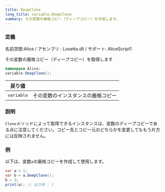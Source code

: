 ```yaml
---
title: DeepClone
long_title: variable.DeepClone
summary: その変数の厳格コピー（ディープコピー）を作成します。
---
```

### 定義
名前空間:Alice / アセンブリ : Losetta.dll / サポート: AliceScript1

その変数の厳格コピー（ディープコピー）を取得します

```cs title="AliceScript"
namespace Alice;
variable DeepClone();
```

|戻り値| |
|-|-|
|`variable`| その変数のインスタンスの厳格コピー|

### 説明
`Clone`メソッドによって取得できるインスタンスは、変数のディープコピーである点に注意してください。コピー先とコピー元のどちらかを変更してももう片方には反映されません。

### 例
以下は、変数`a`の厳格コピーを作成して使用します。

```cs title="AliceScript"
var a = 1;
var b = a.DeepClone();
b = 3;
print(a); // 出力例 : 1
```
